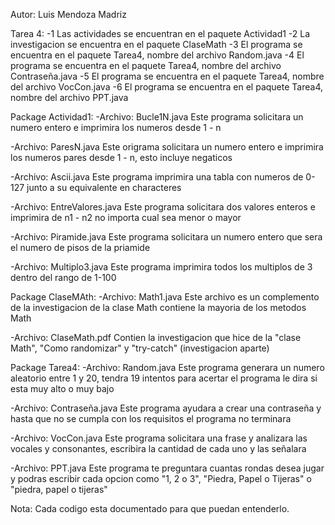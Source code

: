 Autor: Luis Mendoza Madriz

Tarea 4:
-1 Las actividades se encuentran en el paquete Actividad1
-2 La investigacion se encuentra en el paquete ClaseMath
-3 El programa se encuentra en el paquete Tarea4, nombre del archivo Random.java
-4 El programa se encuentra en el paquete Tarea4, nombre del archivo Contraseña.java
-5 El programa se encuentra en el paquete Tarea4, nombre del archivo VocCon.java
-6 El programa se encuentra en el paquete Tarea4, nombre del archivo PPT.java


Package Actividad1:
-Archivo: Bucle1N.java
          Este programa solicitara un numero entero e imprimira los numeros desde 1 - n
          
-Archivo: ParesN.java
          Este origrama solicitara un numero entero e imprimira los numeros pares desde 1 - n,
          esto incluye negaticos

-Archivo: Ascii.java
          Este programa imprimira una tabla con numeros de 0-127 junto a su equivalente en characteres

-Archivo: EntreValores.java
          Este programa solicitara dos valores enteros e imprimira de n1 - n2 no importa cual sea menor o mayor

-Archivo: Piramide.java
          Este programa solicitara un numero entero que sera el numero de pisos de la priamide

-Archivo: Multiplo3.java
          Este programa imprimira todos los multiplos de 3 dentro del rango de 1-100

Package ClaseMAth:
-Archivo: Math1.java
          Este archivo es un complemento de la investigacion de la clase Math contiene la mayoria de los metodos Math

-Archivo: ClaseMath.pdf
          Contien la investigacion que hice de la "clase Math", "Como randomizar" y "try-catch" (investigacion aparte)

Package Tarea4:
-Archivo: Random.java
          Este programa generara un numero aleatorio entre 1 y 20, tendra 19 intentos para acertar el programa le dira
          si esta muy alto o muy bajo

-Archivo: Contraseña.java
          Este programa ayudara a crear una contraseña y hasta que no se cumpla con los requisitos el programa no terminara

-Archivo: VocCon.java
          Este programa solicitara una frase y analizara las vocales y consonantes, escribira la cantidad de cada uno y las señalara

-Archivo: PPT.java
          Este programa te preguntara cuantas rondas desea jugar y podras escribir cada opcion como "1, 2 o 3", "Piedra, Papel o Tijeras" o "piedra, papel o tijeras"

Nota: Cada codigo esta documentado para que puedan entenderlo.
